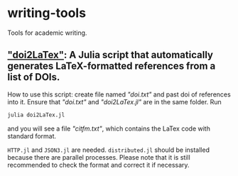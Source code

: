 # writing-tools
Tools for academic writing.

## ["doi2LaTex"](https://github.com/collectorhamster/writing-tools/blob/main/doi2LaTex.jl): A Julia script that automatically generates LaTeX-formatted references from a list of DOIs.
How to use this script: create file named *"doi.txt"* and past doi of references into it. Ensure that *"doi.txt"* and *"doi2LaTex.jl"* are in the same folder. Run 
```bash
julia doi2LaTex.jl
```
 and you will see a file *"citfm.txt"*, which contains the LaTex code with standard format.

`HTTP.jl` and `JSON3.jl` are needed. `distributed.jl` should be installed because there are parallel processes. Please note that it is still recommended to check the format and correct it if necessary.
